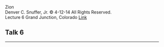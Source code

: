 Zion  
Denver C. Snuffer, Jr. © 4-12-14 All Rights Reserved.  
Lecture 6 Grand Junction, Colorado
[Link](https://denversnuffer.com/wp/wp-content/uploads/2015/02/06-Grand-Junction-Zion.pdf)

## Talk 6
--- 
